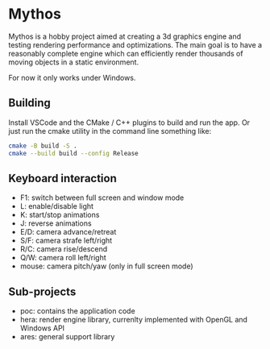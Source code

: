 # Mythos

Mythos is a hobby project aimed at creating a 3d graphics engine and testing rendering performance and optimizations.
The main goal is to have a reasonably complete engine which can efficiently render thousands of moving objects in a static environment.

For now it only works under Windows.

## Building

Install VSCode and the CMake / C++ plugins to build and run the app.
Or just run the cmake utility in the command line something like:

```sh
cmake -B build -S .
cmake --build build --config Release
```

## Keyboard interaction

- F1: switch between full screen and window mode
- L: enable/disable light
- K: start/stop animations
- J: reverse animations
- E/D: camera advance/retreat
- S/F: camera strafe left/right
- R/C: camera rise/descend
- Q/W: camera roll left/right
- mouse: camera pitch/yaw (only in full screen mode)

## Sub-projects

- poc: contains the application code
- hera: render engine library, currenlty implemented with OpenGL and Windows API
- ares: general support library
